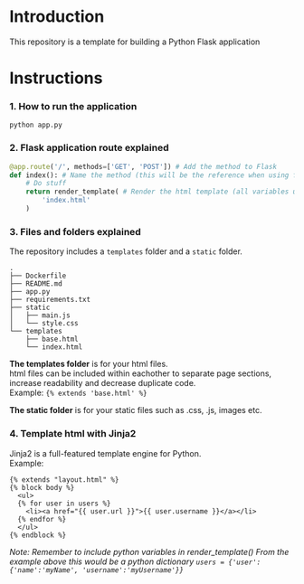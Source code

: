 # Introduction
This repository is a template for building a Python Flask application

# Instructions
### 1. How to run the application
`python app.py`

### 2. Flask application route explained
```python
@app.route('/', methods=['GET', 'POST']) # Add the method to Flask
def index(): # Name the method (this will be the reference when using flask.redirect)
    # Do stuff
    return render_template( # Render the html template (all variables used in the template must be included here)
        'index.html'
    )
```

### 3. Files and folders explained
The repository includes a `templates` folder and a `static` folder.
```
.
├── Dockerfile
├── README.md
├── app.py
├── requirements.txt
├── static
│   ├── main.js
│   └── style.css
└── templates
    ├── base.html
    └── index.html
```

**The templates folder** is for your html files.\
html files can be included within eachother to separate page sections, increase readability and decrease duplicate code.\
Example: `{% extends 'base.html' %}`

**The static folder** is for your static files such as .css, .js, images etc.

### 4. Template html with Jinja2
Jinja2 is a full-featured template engine for Python.\
Example:
```jinja
{% extends "layout.html" %}
{% block body %}
  <ul>
  {% for user in users %}
    <li><a href="{{ user.url }}">{{ user.username }}</a></li>
  {% endfor %}
  </ul>
{% endblock %}
```
*Note: Remember to include python variables in render_template()*
*From the example above this would be a python dictionary `users = {'user':{'name':'myName', 'username':'myUsername'}}`*